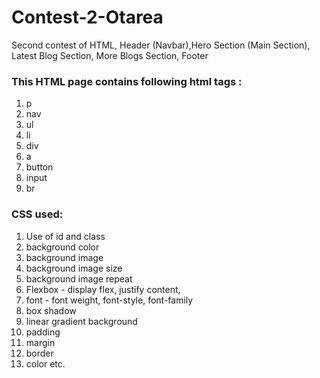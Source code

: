 # Contest-2-Otarea
Second contest of HTML, Header (Navbar),Hero Section (Main Section), Latest Blog Section, More Blogs Section, Footer
### This HTML page contains following html tags :

1. p
2. nav
3. ul
4. li
5. div
6. a
7. button
8. input
9. br


### CSS used:
1. Use of id and class
2. background color
3. background image
4. background image size
5. background image repeat
6. Flexbox - display flex, justify content,  
7. font - font weight, font-style, font-family
8. box shadow
9. linear gradient background
10. padding
11. margin
12. border
13. color
etc.

